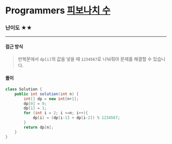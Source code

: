 # Programmers [피보나치 수](https://school.programmers.co.kr/learn/courses/30/lessons/12945)

### 난이도 ★★

---

#### 접근 방식

> 반복문에서 `dp[i]`의 값을 넣을 때 `1234567`로 나눠줘야 문제를 해결할 수 있습니다.

#### 풀이

```java
class Solution {
    public int solution(int n) {
        int[] dp = new int[n+1];
        dp[0] = 0;
        dp[1] = 1;
        for (int i = 2; i <=n; i++){
            dp[i] = (dp[i-1] + dp[i-2]) % 1234567;
        }
        return dp[n];
    }
}
```

